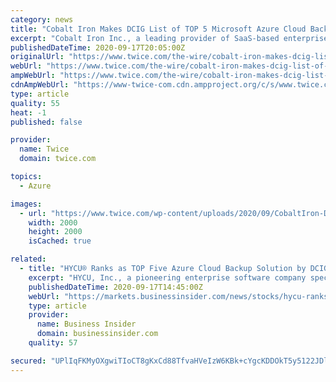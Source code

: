 ```yaml
---
category: news
title: "Cobalt Iron Makes DCIG List of TOP 5 Microsoft Azure Cloud Backup Solutions"
excerpt: "Cobalt Iron Inc., a leading provider of SaaS-based enterprise data protection, today announced that its industry-leading Compass® enterprise SaaS backup platform has been listed as one of DCIG’s TOP 5 Azure Cloud Backup Solutions."
publishedDateTime: 2020-09-17T20:05:00Z
originalUrl: "https://www.twice.com/the-wire/cobalt-iron-makes-dcig-list-of-top-5-microsoft-azure-cloud-backup-solutions"
webUrl: "https://www.twice.com/the-wire/cobalt-iron-makes-dcig-list-of-top-5-microsoft-azure-cloud-backup-solutions"
ampWebUrl: "https://www.twice.com/the-wire/cobalt-iron-makes-dcig-list-of-top-5-microsoft-azure-cloud-backup-solutions?amp"
cdnAmpWebUrl: "https://www-twice-com.cdn.ampproject.org/c/s/www.twice.com/the-wire/cobalt-iron-makes-dcig-list-of-top-5-microsoft-azure-cloud-backup-solutions?amp"
type: article
quality: 55
heat: -1
published: false

provider:
  name: Twice
  domain: twice.com

topics:
  - Azure

images:
  - url: "https://www.twice.com/wp-content/uploads/2020/09/CobaltIron-DCIG_Azure_Cloud.jpg"
    width: 2000
    height: 2000
    isCached: true

related:
  - title: "HYCU® Ranks as TOP Five Azure Cloud Backup Solution by DCIG"
    excerpt: "HYCU, Inc., a pioneering enterprise software company specializing in data backup and recovery, announced today that DCIG, a leading independent technology analyst firm, named HYCU for Azure a TOP 5 Microsoft Azure Cloud Backup Solution."
    publishedDateTime: 2020-09-17T14:45:00Z
    webUrl: "https://markets.businessinsider.com/news/stocks/hycu-ranks-as-top-five-azure-cloud-backup-solution-by-dcig-1029598605"
    type: article
    provider:
      name: Business Insider
      domain: businessinsider.com
    quality: 57

secured: "UPlIqFKMyOXgwiTIoCT8gKxCd88TfvaHVeIzW6KBk+cYgcKDDOkT5y5122JDlIX5L9xfAEBCZWAKAL3c0BcbOtN4KOUE7SQ9gZX/06AqOwjFNUguZQ/gK3JcTguq1PWvN5eZbrKHCIqR7eDLpWcQDI0aAZR00SPGf3d8n3f21fBAzB4iRv2W5hJzNkqq4i6fLIlPBXytvJuL7Uonqya890ConD7ysTRr2F3x2VfB2rwmnerc0dDWur1a6fFIQgUrFCriRmA/ec21kNDIwuGDFLE9Lz0hiRvBlv1soNbyJrq9R8z1hjrZ21XedO0Bs8N8UFXc1iQGoeKq+PiEyjGtGMGzrR3hnSYOPc+sGCwzYRo=;g4UHkOSU2bA5KFMH9YHWMQ=="
---
```


